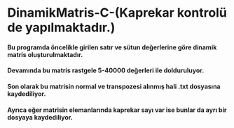 # DinamikMatris-C-(Kaprekar kontrolü de yapılmaktadır.)
#### Bu programda öncelikle girilen satır ve sütun değerlerine göre dinamik matris oluşturulmaktadır.
#### Devamında bu matris rastgele 5-40000 değerleri ile dolduruluyor.
#### Son olarak bu matrisin normal ve transpozesi alınmış hali .txt dosyasına kaydediliyor.
#### Ayrıca eğer matrisin elemanlarında kaprekar sayı var ise bunlar da ayrı bir dosyaya kaydediliyor.
